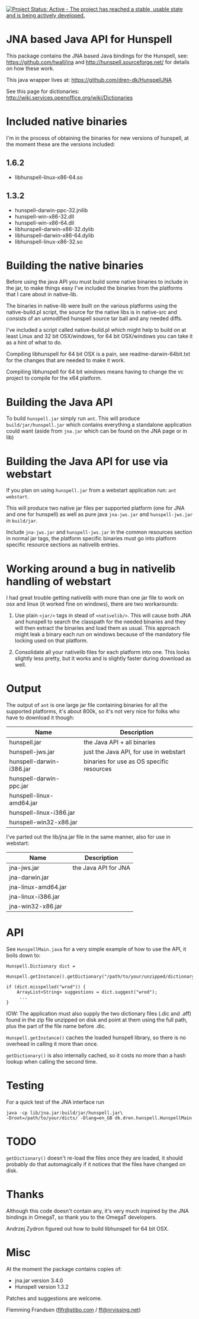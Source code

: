 [![Project Status: Active - The project has reached a stable, usable state and is being actively developed.](http://www.repostatus.org/badges/latest/active.svg)](http://www.repostatus.org/#active)

# JNA based Java API for Hunspell

This package contains the JNA based Java bindings for the Hunspell, see:
https://github.com/twall/jna and http://hunspell.sourceforge.net/ for details
on how these work.

This java wrapper lives at:
https://github.com/dren-dk/HunspellJNA

See this page for dictionaries:
http://wiki.services.openoffice.org/wiki/Dictionaries

# Included native binaries 

I'm in the process of obtaining the binaries for new versions of hunspell,
at the moment these are the versions included:

## 1.6.2
* libhunspell-linux-x86-64.so

## 1.3.2
* hunspell-darwin-ppc-32.jnilib
* hunspell-win-x86-32.dll
* hunspell-win-x86-64.dll
* libhunspell-darwin-x86-32.dylib
* libhunspell-darwin-x86-64.dylib
* libhunspell-linux-x86-32.so



# Building the native binaries

Before using the java API you must build some native binaries to include
in the jar, to make things easy I've included the binaries from the platforms
that I care about in native-lib.

The binaries in native-lib were built on the various platforms using the
native-build.pl script, the source for the native libs is in native-src and
consists of an unmodified hunspell source tar ball and any needed diffs.

I've included a script called native-build.pl which might help to build
on at least Linux and 32 bit OSX/windows, for 64 bit OSX/windows you
can take it as a hint of what to do.

Compiling libhunspell for 64 bit OSX is a pain, see readme-darwin-64bit.txt
for the changes that are needed to make it work.

Compiling libhunspell for 64 bit windows means having to change the vc project
to compile for the x64 platform.


# Building the Java API

To build `hunspell.jar` simply run `ant`. This will produce
`build/jar/hunspell.jar` which contains everything a standalone application
could want (aside from `jna.jar` which can be found on the JNA page or in lib)


# Building the Java API for use via webstart

If you plan on using `hunspell.jar` from a webstart application run:
`ant webstart`.

This will produce two native jar files per supported platform (one for JNA
and one for hunspell) as well as pure java `jna-jws.jar` and `hunspell-jws.jar`
in `build/jar`.

Include `jna-jws.jar` and `hunspell-jws.jar` in the common resources section in
normal jar tags, the platform specific binaries must go into platform specific
resource sections as nativelib entries.


# Working around a bug in nativelib handling of webstart

I had great trouble getting nativelib with more than one jar file to work on
osx and linux (it worked fine on windows), there are two workarounds:

1) Use plain `<jar/>` tags in stead of `<nativelib/>`. This will cause both JNA and
   hunspell to search the classpath for the needed binaries and they will then
   extract the binaries and load them as usual.
   This approach might leak a binary each run on windows because of
   the mandatory file locking used on that platform.

2) Consolidate all your nativelib files for each platform into one.
   This looks slightly less pretty, but it works and is slightly faster during
   download as well.


# Output

The output of `ant` is one large jar file containing binaries for all the supported platforms, it's about 800k, so it's not very nice for folks who have to download it though: 

| Name				| Description					|
|-------------------------------|-----------------------------------------------|
| hunspell.jar			| the Java API + all binaries			|
| hunspell-jws.jar		| just the Java API, for use in webstart	|
| hunspell-darwin-i386.jar	| binaries for use as OS specific resources	|
| hunspell-darwin-ppc.jar	|						|
| hunspell-linux-amd64.jar	|						|
| hunspell-linux-i386.jar	|						|
| hunspell-win32-x86.jar	|						|

I've parted out the lib/jna.jar file in the same manner, also for use in webstart: 

| Name			| Description		|
|-----------------------|-----------------------|
jna-jws.jar             | the Java API for JNA	|
jna-darwin.jar          |			|
jna-linux-amd64.jar	|			|
jna-linux-i386.jar	|			|
jna-win32-x86.jar	|			|


# API

See `HunspellMain.java` for a very simple example of how to use the API, it
boils down to:

```
Hunspell.Dictionary dict = 
	Hunspell.getInstance().getDictionary("/path/to/your/unzipped/dictionary/en_US"); 

if (dict.misspelled("wrod")) {
	ArrayList<String> suggestions = dict.suggest("wrod");
	 ...
}
```

IOW: The application must also supply the two dictionary files (.dic and .aff) found in the zip file unzipped on disk and point at them using the full path, plus  the part of the file name before .dic. 

`Hunspell.getInstance()` caches the loaded hunspell library, so there is no overhead in calling it more than once.

`getDictionary()` is also internally cached, so it costs no more than a hash lookup when calling the second time.

# Testing

For a quick test of the JNA interface run

```
java -cp lib/jna.jar:build/jar/hunspell.jar\ 
-Droot=/path/to/your/dicts/ -Dlang=en_GB dk.dren.hunspell.HunspellMain
```


# TODO

`getDictionary()` doesn't re-load the files once they are loaded, it should probably do that automagically if it notices that the files have changed on disk.


# Thanks

Although this code doesn't contain any, it's very much inspired by the JNA bindings in OmegaT, so thank you to the OmegaT developers.

Andrzej Zydron figured out how to build libhunspell for 64 bit OSX.

# Misc

At the moment the package contains copies of:
* jna.jar version 3.4.0 
* Hunspell version 1.3.2 


Patches and suggestions are welcome.

Flemming Frandsen (flfr@stibo.com / ff@nrvissing.net) 
